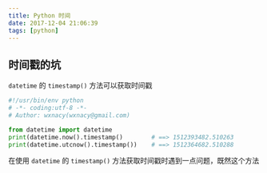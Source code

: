 ```yaml
---
title: Python 时间
date: 2017-12-04 21:06:39
tags: [python]
---
```


## 时间戳的坑

`datetime` 的 `timestamp()` 方法可以获取时间戳

```python
#!/usr/bin/env python
# -*- coding:utf-8 -*-
# Author: wxnacy(wxnacy@gmail.com)

from datetime import datetime
print(datetime.now().timestamp()        # ==> 1512393482.510263
print(datetime.utcnow().timestamp())    # ==> 1512364682.510288
```
在使用 `datetime` 的 `timestamp()` 方法获取时间戳时遇到一点问题，既然这个方法
